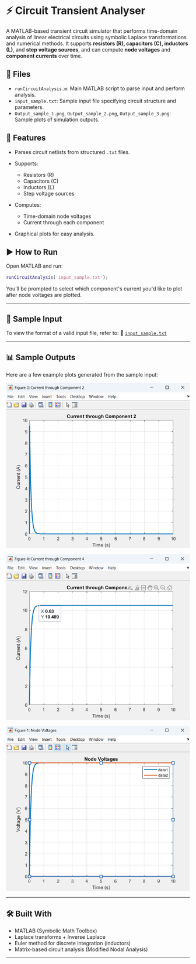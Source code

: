 # ⚡ Circuit Transient Analyser

A MATLAB-based transient circuit simulator that performs time-domain analysis of linear electrical circuits using symbolic Laplace transformations and numerical methods. It supports **resistors (R), capacitors (C), inductors (L)**, and **step voltage sources**, and can compute **node voltages** and **component currents** over time.

## 📂 Files

* `runCircuitAnalysis.m`: Main MATLAB script to parse input and perform analysis.
* `input_sample.txt`: Sample input file specifying circuit structure and parameters.
* `Output_sample_1.png`, `Output_sample_2.png`, `Output_sample_3.png`: Sample plots of simulation outputs.

## 📌 Features

* Parses circuit netlists from structured `.txt` files.
* Supports:

  * Resistors (R)
  * Capacitors (C)
  * Inductors (L)
  * Step voltage sources
* Computes:

  * Time-domain node voltages
  * Current through each component
* Graphical plots for easy analysis.

## ▶️ How to Run

Open MATLAB and run:

```matlab
runCircuitAnalysis('input_sample.txt');
```

You’ll be prompted to select which component's current you'd like to plot after node voltages are plotted.

---

## 📝 Sample Input

To view the format of a valid input file, refer to:
📄 [`input_sample.txt`](./input_sample.txt)

---

## 📊 Sample Outputs

Here are a few example plots generated from the sample input:


![Node Voltages](./Output_sample_3.png)


![Capacitor Current](./Output_sample_2.png)


![Inductor Current](./Output_sample_1.png)

---

## 🛠️ Built With

* MATLAB (Symbolic Math Toolbox)
* Laplace transforms + Inverse Laplace
* Euler method for discrete integration (inductors)
* Matrix-based circuit analysis (Modified Nodal Analysis)

---

